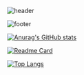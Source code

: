 ![header](https://capsule-render.vercel.app/api?type=Transparent&color=auto&height=300&section=header&text=끝인없이%20발전하는%20개발자%20정영종입니다!&fontSize=90)


![footer](https://capsule-render.vercel.app/api?type=Rect&color=87cefa&height=100&section=footer)

[![Anurag's GitHub stats](https://github-readme-stats.vercel.app/api?username=kymial&show_icons=true&theme=buefy)](https://github.com/kymial)

[![Readme Card](https://github-readme-stats.vercel.app/api/pin/?username=kymial&repo=AWS)](https://github.com/kymial/AWS)

[![Top Langs](https://github-readme-stats.vercel.app/api/top-langs/?username=kymial)](https://github.com/kymial)
